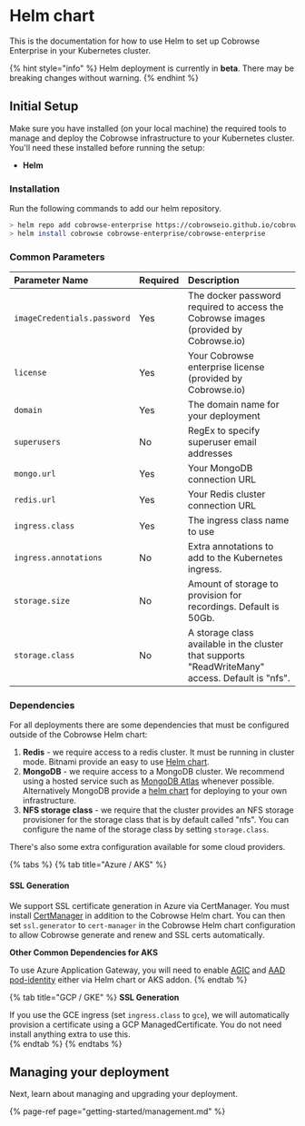 # Helm chart

This is the documentation for how to use Helm to set up Cobrowse Enterprise in your Kubernetes cluster.

{% hint style="info" %}
Helm deployment is currently in **beta**. There may be breaking changes without warning.
{% endhint %}

## Initial Setup

Make sure you have installed \(on your local machine\) the required tools to manage and deploy the Cobrowse infrastructure to your Kubernetes cluster. You'll need these installed before running the setup:

* **Helm**

### Installation

Run the following commands to add our helm repository.

```bash
> helm repo add cobrowse-enterprise https://cobrowseio.github.io/cobrowse-enterprise-helm/packages
> helm install cobrowse cobrowse-enterprise/cobrowse-enterprise
```

### Common Parameters

| Parameter Name | Required | Description |
| :--- | :--- | :--- |
| `imageCredentials.password` | Yes | The docker password required to access the Cobrowse images \(provided by Cobrowse.io\) |
| `license` | Yes | Your Cobrowse enterprise license \(provided by Cobrowse.io\) |
| `domain` | Yes | The domain name for your deployment |
| `superusers` | No | RegEx to specify superuser email addresses |
| `mongo.url` | Yes | Your MongoDB connection URL |
| `redis.url` | Yes | Your Redis cluster connection URL  |
| `ingress.class` | Yes | The ingress class name to use |
| `ingress.annotations` | No | Extra annotations to add to the Kubernetes ingress. |
| `storage.size` | No | Amount of storage to provision for recordings. Default is 50Gb. |
| `storage.class` | No | A storage class available in the cluster that supports "ReadWriteMany" access. Default is "nfs". |

### Dependencies

For all deployments there are some dependencies that must be configured outside of the Cobrowse Helm chart:

1. **Redis** - we require access to a redis cluster. It must be running in cluster mode. Bitnami provide an easy to use [Helm chart](https://github.com/bitnami/charts/tree/master/bitnami/redis-cluster).
2. **MongoDB** - we require access to a MongoDB cluster. We recommend using a hosted service such as [MongoDB Atlas](https://docs.atlas.mongodb.com/getting-started/) whenever possible. Alternatively MongoDB provide a [helm chart](https://www.mongodb.com/blog/post/introducing-the-mongodb-enterprise-operator-for-kubernetes) for deploying to your own infrastructure.
3. **NFS storage class** - we require that the cluster provides an NFS storage provisioner for the storage class that is by default called "nfs". You can configure the name of the storage class by setting `storage.class`. 

There's also some extra configuration available for some cloud providers.

{% tabs %}
{% tab title="Azure / AKS" %}
#### **SSL Generation**

We support SSL certificate generation in Azure via CertManager. You must install [CertManager](https://cert-manager.io/docs/installation/kubernetes/) in addition to the Cobrowse Helm chart. You can then set `ssl.generator` to `cert-manager` in the Cobrowse Helm chart configuration to allow Cobrowse generate and renew and SSL certs automatically.

**Other Common Dependencies for AKS**

To use Azure Application Gateway, you will need to enable [AGIC](https://docs.microsoft.com/en-us/azure/application-gateway/ingress-controller-overview) and [AAD pod-identity](https://docs.microsoft.com/en-us/azure/aks/use-azure-ad-pod-identity) either via Helm chart or AKS addon.
{% endtab %}

{% tab title="GCP / GKE" %}
**SSL Generation**

If you use the GCE ingress \(set `ingress.class` to `gce`\), we will automatically provision a certificate using a GCP ManagedCertificate. You do not need install anything extra to use this.  
{% endtab %}
{% endtabs %}

## Managing your deployment

Next, learn about managing and upgrading your deployment.

{% page-ref page="getting-started/management.md" %}

